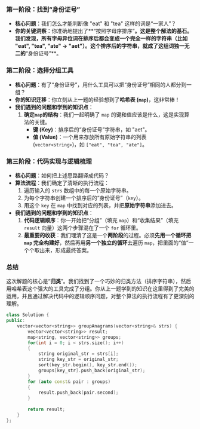 ### 第一阶段：找到“身份证号”



- **核心问题**：我们怎么才能判断像 "eat" 和 "tea" 这样的词是“一家人”？
- **你的关键洞察**：你准确地提出了**“按照字母序排序”**。这是整个解法的基石。我们发现，所有字母异位词在排序后都会变成一个完全一样的字符串（比如 "eat", "tea", "ate" -> "aet"）。这个排序后的字符串，就成了这组词独一无二的**“身份证号”**。



### 第二阶段：选择分组工具



- **核心问题**：有了“身份证号”，用什么工具可以把“身份证号”相同的人都分到一组？
- **你的知识迁移**：你立刻从上一题的经验想到了**哈希表 (`map`)**，这非常棒！
- **我们遇到的问题和学到的知识点**：
  1. **确定`map`的结构**：我们一起明确了 `map` 的键和值应该是什么，这是实现算法的关键。
     - **键 (Key)**：排序后的“身份证号”字符串，如 "aet"。
     - **值 (Value)**：一个用来存放所有原始字符串的列表 (`vector<string>`)，如 `["eat", "tea", "ate"]`。



### 第三阶段：代码实现与逻辑梳理



- **核心问题**：如何把上述思路翻译成代码？
- **算法流程**：我们确定了清晰的执行流程：
  1. 遍历输入的 `strs` 数组中的每一个原始字符串。
  2. 为每个字符串创建一个排序后的“身份证号”（`key`）。
  3. 用这个 `key` 在 `map` 中找到对应的列表，并把**原始字符串**添加进去。
- **我们遇到的问题和学到的知识点**：
  1. **代码逻辑顺序**：你一开始把“分组”（填充 `map`）和“收集结果”（填充 `result` 向量）这两个步骤混在了一个 `for` 循环里。
  2. **最重要的收获**：我们理清了这是一个**两阶段**的过程。必须**先用一个循环把 `map` 完全构建好**，然后再用**另一个独立的循环**去遍历 `map`，把里面的“值”一个个取出来，形成最终答案。



### 总结



这次解题的核心是“**归类**”。我们找到了一个巧妙的归类方法（排序字符串），然后用哈希表这个强大的工具完成了分组。你从上一题学到的知识在这里得到了完美的运用，并且通过解决代码中的逻辑顺序问题，对整个算法的执行流程有了更深刻的理解。

```cpp
class Solution {
public:
    vector<vector<string>> groupAnagrams(vector<string>& strs) {
        vector<vector<string>> result;
        map<string, vector<string>> groups;
        for(int i = 0; i < strs.size(); i++)
        {
            string original_str = strs[i];  
            string key_str = original_str;   
            sort(key_str.begin(), key_str.end());
            groups[key_str].push_back(original_str);
        }
        for (auto const& pair : groups)
        {
            result.push_back(pair.second); 
        }
        
        return result;
    }
};
```

